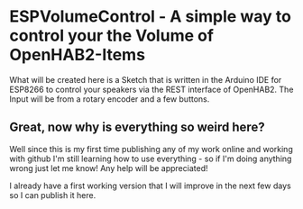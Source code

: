 # ESPVolumeControl - A simple way to control your the Volume of OpenHAB2-Items

What will be created here is a Sketch that is written in the Arduino IDE for ESP8266 to control your speakers via the REST interface of OpenHAB2. The Input will be from a rotary encoder and a few buttons.

Great, now why is everything so weird here?
---

Well since this is my first time publishing any of my work online and working with github I'm still learning how to use everything - so if I'm doing anything wrong just let me know! Any help will be appreciated!


I already have a first working version that I will improve in the next few days so I can publish it here.
